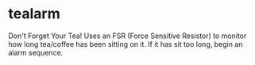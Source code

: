 # tealarm

Don't Forget Your Tea!
Uses an FSR (Force Sensitive Resistor) to monitor how long tea/coffee has been sitting on it.
If it has sit too long, begin an alarm sequence.
